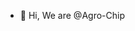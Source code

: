 - 👋 Hi, We are @Agro-Chip

<!---
Agro-Chip/Agro-Chip is a ✨ special ✨ repository because its `README.md` (this file) appears on your GitHub profile.
You can click the Preview link to take a look at your changes.
--->
